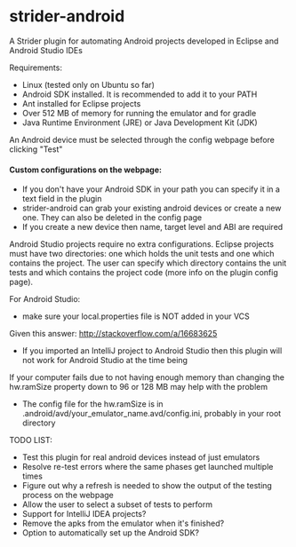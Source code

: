 # strider-android

A Strider plugin for automating Android projects developed in Eclipse and Android Studio IDEs

Requirements:
*  Linux (tested only on Ubuntu so far)
*  Android SDK installed. It is recommended to add it to your PATH
*  Ant installed for Eclipse projects
*  Over 512 MB of memory for running the emulator and for gradle
*  Java Runtime Environment (JRE) or Java Development Kit (JDK)


An Android device must be selected through the config webpage before clicking "Test"

#### Custom configurations on the webpage:
*  If you don't have your Android SDK in your path you can specify it in a text field in the plugin
*  strider-android can grab your existing android devices or create a new one. They can also be deleted in the config page
*  If you create a new device then name, target level and ABI are required
 
Android Studio projects require no extra configurations. Eclipse projects must have two directories: one which holds the unit tests and one which contains the project. The user can specify which directory contains the unit tests and which contains the project code (more info on the plugin config page).

For Android Studio:
*  make sure your local.properties file is NOT added in your VCS

Given this answer: http://stackoverflow.com/a/16683625
*  If you imported an IntelliJ project to Android Studio then this plugin will not work for Android Studio at the time being

If your computer fails due to not having enough memory than changing the hw.ramSize property down to 96 or 128 MB may help with the problem
*  The config file for the hw.ramSize is in .android/avd/your_emulator_name.avd/config.ini, probably in your root directory

TODO LIST: 
*  Test this plugin for real android devices instead of just emulators
*  Resolve re-test errors where the same phases get launched multiple times
*  Figure out why a refresh is needed to show the output of the testing process on the webpage
*  Allow the user to select a subset of tests to perform
*  Support for IntelliJ IDEA projects?
*  Remove the apks from the emulator when it's finished?
*  Option to automatically set up the Android SDK?